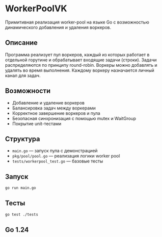 # WorkerPoolVK

Примитивная реализация worker-pool на языке Go с возможностью динамического добавления и удаления воркеров.

## Описание

Программа реализует пул воркеров, каждый из которых работает в отдельной горутине и обрабатывает входящие задачи (строки). Задачи распределяются по принципу round-robin. Воркеры можно добавлять и удалять во время выполнения. Каждому воркеру назначается личный канал для задач.

## Возможности

- Добавление и удаление воркеров
- Балансировка задач между воркерами
- Корректное завершение воркеров и пула
- Безопасная синхронизация с помощью mutex и WaitGroup
- Покрытие unit-тестами

## Структура

- `main.go` — запуск пула с демонстрацией
- `pkg/pool/pool.go` — реализация логики worker pool
- `tests/workerpool_test.go` — базовые тесты

## Запуск

```bash
go run main.go
```

## Тесты
```bash
go test ./tests
```

## Go 1.24